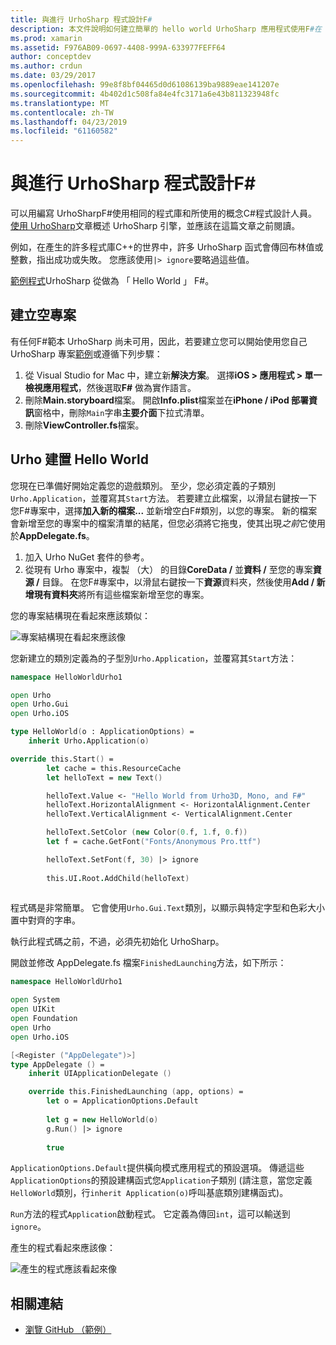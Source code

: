 ```yaml
---
title: 與進行 UrhoSharp 程式設計F#
description: 本文件說明如何建立簡單的 hello world UrhoSharp 應用程式使用F#在 Visual Studio for mac。
ms.prod: xamarin
ms.assetid: F976AB09-0697-4408-999A-633977FEFF64
author: conceptdev
ms.author: crdun
ms.date: 03/29/2017
ms.openlocfilehash: 99e8f8bf04465d0d61086139ba9889eae141207e
ms.sourcegitcommit: 4b402d1c508fa84e4fc3171a6e43b811323948fc
ms.translationtype: MT
ms.contentlocale: zh-TW
ms.lasthandoff: 04/23/2019
ms.locfileid: "61160582"
---
```

# <a name="programming-urhosharp-with-f"></a>與進行 UrhoSharp 程式設計F#

可以用編寫 UrhoSharpF#使用相同的程式庫和所使用的概念C#程式設計人員。 [使用 UrhoSharp](~/graphics-games/urhosharp/using.md)文章概述 UrhoSharp 引擎，並應該在這篇文章之前閱讀。

例如，在產生的許多程式庫C++的世界中，許多 UrhoSharp 函式會傳回布林值或整數，指出成功或失敗。 您應該使用`|> ignore`要略過這些值。

[範例程式](https://github.com/xamarin/recipes/tree/master/Recipes/cross-platform/urho/urho-fsharp/HelloWorldUrhoFsharp)UrhoSharp 從做為 「 Hello World 」 F#。

## <a name="creating-an-empty-project"></a>建立空專案

有任何F#範本 UrhoSharp 尚未可用，因此，若要建立您可以開始使用您自己 UrhoSharp 專案[範例](https://github.com/xamarin/recipes/tree/master/Recipes/cross-platform/urho/urho-fsharp/HelloWorldUrhoFsharp)或遵循下列步驟：

1. 從 Visual Studio for Mac 中，建立新**解決方案**。 選擇**iOS > 應用程式 > 單一檢視應用程式**，然後選取**F#** 做為實作語言。 
1. 刪除**Main.storyboard**檔案。 開啟**Info.plist**檔案並在**iPhone / iPod 部署資訊**窗格中，刪除`Main`字串**主要介面**下拉式清單。
1. 刪除**ViewController.fs**檔案。

## <a name="building-hello-world-in-urho"></a>Urho 建置 Hello World

您現在已準備好開始定義您的遊戲類別。 至少，您必須定義的子類別`Urho.Application`，並覆寫其`Start`方法。 若要建立此檔案，以滑鼠右鍵按一下您F#專案中，選擇**加入新的檔案...** 並新增空白F#類別，以您的專案。 新的檔案會新增至您的專案中的檔案清單的結尾，但您必須將它拖曳，使其出現*之前*它使用於**AppDelegate.fs**。

1. 加入 Urho NuGet 套件的參考。
1. 從現有 Urho 專案中，複製 （大） 的目錄**CoreData /** 並**資料 /** 至您的專案**資源 /** 目錄。 在您F#專案中，以滑鼠右鍵按一下**資源**資料夾，然後使用**Add / 新增現有資料夾**將所有這些檔案新增至您的專案。

您的專案結構現在看起來應該類似：

![](fsharp-images/solutionpane.png "專案結構現在看起來應該像")

您新建立的類別定義為的子型別`Urho.Application`，並覆寫其`Start`方法：

```fsharp
namespace HelloWorldUrho1

open Urho
open Urho.Gui
open Urho.iOS

type HelloWorld(o : ApplicationOptions) =
    inherit Urho.Application(o) 

override this.Start() = 
        let cache = this.ResourceCache
        let helloText = new Text()

        helloText.Value <- "Hello World from Urho3D, Mono, and F#"
        helloText.HorizontalAlignment <- HorizontalAlignment.Center
        helloText.VerticalAlignment <- VerticalAlignment.Center

        helloText.SetColor (new Color(0.f, 1.f, 0.f))
        let f = cache.GetFont("Fonts/Anonymous Pro.ttf")

        helloText.SetFont(f, 30) |> ignore
                  
        this.UI.Root.AddChild(helloText)
            
```

程式碼是非常簡單。 它會使用`Urho.Gui.Text`類別，以顯示與特定字型和色彩大小置中對齊的字串。 

執行此程式碼之前，不過，必須先初始化 UrhoSharp。 

開啟並修改 AppDelegate.fs 檔案`FinishedLaunching`方法，如下所示：

```fsharp
namespace HelloWorldUrho1

open System
open UIKit
open Foundation
open Urho
open Urho.iOS

[<Register ("AppDelegate")>]
type AppDelegate () =
    inherit UIApplicationDelegate ()

    override this.FinishedLaunching (app, options) =
        let o = ApplicationOptions.Default
     
        let g = new HelloWorld(o)
        g.Run() |> ignore
       
        true
```

`ApplicationOptions.Default`提供橫向模式應用程式的預設選項。 傳遞這些`ApplicationOptions`的預設建構函式您`Application`子類別 (請注意，當您定義`HelloWorld`類別，行`inherit Application(o)`呼叫基底類別建構函式)。 

`Run`方法的程式`Application`啟動程式。 它定義為傳回`int`，這可以輸送到`ignore`。 

產生的程式看起來應該像：

![](fsharp-images/helloworldfsharp.png "產生的程式應該看起來像")








## <a name="related-links"></a>相關連結

- [瀏覽 GitHub （範例）](https://github.com/xamarin/recipes/tree/master/Recipes/cross-platform/urho/urho-fsharp/HelloWorldUrhoFsharp)
